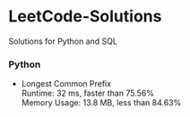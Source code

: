 # LeetCode-Solutions
Solutions for Python and SQL
<br>
<h3>Python</h3>
<ul>
  <li>Longest Common Prefix
    <br> Runtime: 32 ms, faster than 75.56%
    <br> Memory Usage: 13.8 MB, less than 84.63% </li>
</ul>
